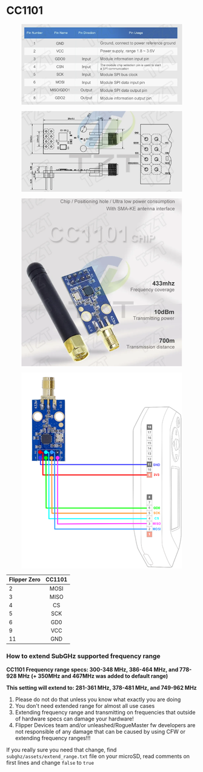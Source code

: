 # CC1101

<figure><img src="../../.gitbook/assets/image.png" alt=""><figcaption></figcaption></figure>

<figure><img src="../../.gitbook/assets/image (1).png" alt=""><figcaption></figcaption></figure>

<figure><img src="../../.gitbook/assets/image (2).png" alt=""><figcaption></figcaption></figure>

<figure><img src="../../.gitbook/assets/216795803-31a787c6-a19b-4368-8fcb-68438207683b.png" alt=""><figcaption></figcaption></figure>

| Flipper Zero | СС1101 |
| ------------ | :----: |
| 2            |  MOSI  |
| 3            |  MISO  |
| 4            |   CS   |
| 5            |   SCK  |
| 6            |   GD0  |
| 9            |   VCC  |
| 11           |   GND  |

### How to extend SubGHz supported frequency range

**CC1101 Frequency range specs: 300-348 MHz, 386-464 MHz, and 778-928 MHz (+ 350MHz and 467MHz was added to default range)**

**This setting will extend to: 281-361 MHz, 378-481 MHz, and 749-962 MHz**

1. Please do not do that unless you know what exactly you are doing
2. You don't need extended range for almost all use cases
3. Extending frequency range and transmitting on frequencies that outside of hardware specs can damage your hardware!
4. Flipper Devices team and/or unleashed/RogueMaster fw developers are not responsible of any damage that can be caused by using CFW or extending frequency ranges!!!

If you really sure you need that change, find `subghz/assets/extend_range.txt` file on your microSD, read comments on first lines and change `false` to `true`
